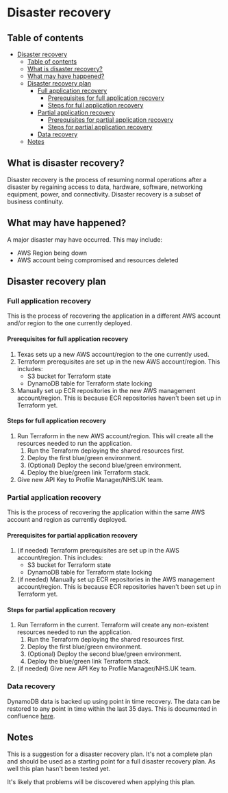 # Disaster recovery

## Table of contents

- [Disaster recovery](#disaster-recovery)
  - [Table of contents](#table-of-contents)
  - [What is disaster recovery?](#what-is-disaster-recovery)
  - [What may have happened?](#what-may-have-happened)
  - [Disaster recovery plan](#disaster-recovery-plan)
    - [Full application recovery](#full-application-recovery)
      - [Prerequisites for full application recovery](#prerequisites-for-full-application-recovery)
      - [Steps for full application recovery](#steps-for-full-application-recovery)
    - [Partial application recovery](#partial-application-recovery)
      - [Prerequisites for partial application recovery](#prerequisites-for-partial-application-recovery)
      - [Steps for partial application recovery](#steps-for-partial-application-recovery)
    - [Data recovery](#data-recovery)
  - [Notes](#notes)

## What is disaster recovery?

Disaster recovery is the process of resuming normal operations after a disaster by regaining access to data, hardware, software, networking equipment, power, and connectivity. Disaster recovery is a subset of business continuity.

## What may have happened?

A major disaster may have occurred. This may include:

- AWS Region being down
- AWS account being compromised and resources deleted

## Disaster recovery plan

### Full application recovery

This is the process of recovering the application in a different AWS account and/or region to the one currently deployed.

#### Prerequisites for full application recovery

1. Texas sets up a new AWS account/region to the one currently used.
2. Terraform prerequisites are set up in the new AWS account/region. This includes:
   - S3 bucket for Terraform state
   - DynamoDB table for Terraform state locking
3. Manually set up ECR repositories in the new AWS management account/region. This is because ECR repositories haven't been set up in Terraform yet.

#### Steps for full application recovery

1. Run Terraform in the new AWS account/region. This will create all the resources needed to run the application.
   1. Run the Terraform deploying the shared resources first.
   2. Deploy the first blue/green environment.
   3. (Optional) Deploy the second blue/green environment.
   4. Deploy the blue/green link Terraform stack.
2. Give new API Key to Profile Manager/NHS.UK team.

### Partial application recovery

This is the process of recovering the application within the same AWS account and region as currently deployed.

#### Prerequisites for partial application recovery

1. (if needed) Terraform prerequisites are set up in the AWS account/region. This includes:
   - S3 bucket for Terraform state
   - DynamoDB table for Terraform state locking
2. (if needed) Manually set up ECR repositories in the AWS management account/region. This is because ECR repositories haven't been set up in Terraform yet.

#### Steps for partial application recovery

1. Run Terraform in the current. Terraform will create any non-existent resources needed to run the application.
   1. Run the Terraform deploying the shared resources first.
   2. Deploy the first blue/green environment.
   3. (Optional) Deploy the second blue/green environment.
   4. Deploy the blue/green link Terraform stack.
2. (if needed) Give new API Key to Profile Manager/NHS.UK team.

### Data recovery

DynamoDB data is backed up using point in time recovery. The data can be restored to any point in time within the last 35 days.
This is documented in confluence [here](https://nhsd-confluence.digital.nhs.uk/display/DI/How+to+restore+a+DynamoDB+table).

## Notes

This is a suggestion for a disaster recovery plan. It's not a complete plan and should be used as a starting point for a full disaster recovery plan. As well this plan hasn't been tested yet.

It's likely that problems will be discovered when applying this plan.
